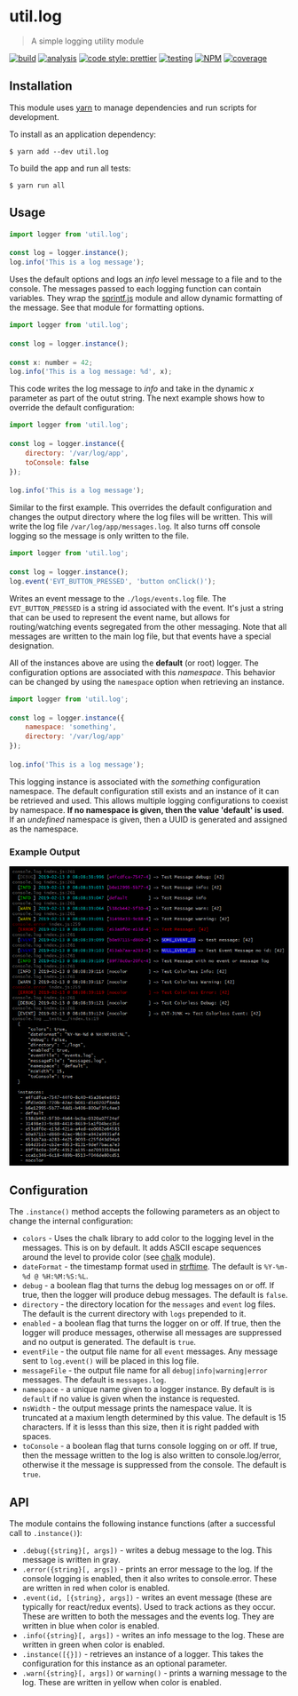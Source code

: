 # util.log

> A simple logging utility module

[![build](https://travis-ci.org/jmquigley/util.log.svg?branch=master)](https://travis-ci.org/jmquigley/util.log)
[![analysis](https://img.shields.io/badge/analysis-tslint-9cf.svg)](https://palantir.github.io/tslint/)
[![code style: prettier](https://img.shields.io/badge/code_style-prettier-ff69b4.svg?style=flat-square)](https://github.com/prettier/prettier)
[![testing](https://img.shields.io/badge/testing-jest-blue.svg)](https://facebook.github.io/jest/)
[![NPM](https://img.shields.io/npm/v/util.log.svg)](https://www.npmjs.com/package/util.log)
[![coverage](https://coveralls.io/repos/github/jmquigley/util.log/badge.svg?branch=master)](https://coveralls.io/github/jmquigley/util.log?branch=master)


## Installation

This module uses [yarn](https://yarnpkg.com/en/) to manage dependencies and run scripts for development.

To install as an application dependency:
```
$ yarn add --dev util.log
```

To build the app and run all tests:
```
$ yarn run all
```

## Usage

```javascript
import logger from 'util.log';

const log = logger.instance();
log.info('This is a log message');
```

Uses the default options and logs an *info* level message to a file and to the console.  The messages passed to each logging function can contain variables.  They wrap the [sprintf.js](https://github.com/jmquigley/sprintf.js) module and allow dynamic formatting of the message.  See that module for formatting options.

```javascript
import logger from 'util.log';

const log = logger.instance();

const x: number = 42;
log.info('This is a log message: %d', x);
```

This code writes the log message to *info* and take in the dynamic *x* parameter as part of the outut string.  The next example shows how to override the default configuration:

```javascript
import logger from 'util.log';

const log = logger.instance({
	directory: '/var/log/app',
	toConsole: false
});

log.info('This is a log message');

```
Similar to the first example.  This overrides the default configuration and changes the output directory where the log files will be written.  This will write the log file `/var/log/app/messages.log`.  It also turns off console logging so the message is only written to the file.

```javascript
import logger from 'util.log';

const log = logger.instance();
log.event('EVT_BUTTON_PRESSED', 'button onClick()');
```

Writes an event message to the `./logs/events.log` file.  The `EVT_BUTTON_PRESSED` is a string id associated with the event.  It's just a string that can be used to represent the event name, but allows for routing/watching events segregated from the other messaging.  Note that all messages are written to the main log file, but that events have a special designation.

All of the instances above are using the **default** (or root) logger.  The configuration options are associated with this *namespace*.  This behavior can be changed by using the `namespace` option when retrieving an instance.

```javascript
import logger from 'util.log';

const log = logger.instance({
	namespace: 'something',
	directory: '/var/log/app'
});

log.info('This is a log message');
```

This logging instance is associated with the *something* configuration namespace.  The default configuration still exists and an instance of it can be retrieved and used.  This allows multiple logging configurations to coexist by namespace.  **If no namespace is given, then the value 'default' is used**.  If an *undefined* namespace is given, then a UUID is generated and assigned as the namespace.


### Example Output
![Example Output](example.png)


## Configuration
The `.instance()` method accepts the following parameters as an object to change the internal configuration:

- `colors` - Uses the chalk library to add color to the logging level in the messages.  This is on by default.  It adds ASCII escape sequences around the level to provide color (see [chalk](https://www.npmjs.com/package/chalk) module).
- `dateFormat` - the timestamp format used in [strftime](https://github.com/samsonjs/strftime).  The default is `%Y-%m-%d @ %H:%M:%S:%L`.
- `debug` - a boolean flag that turns the debug log messages on or off.  If true, then the logger will produce debug messages.  The default is `false`.
- `directory` - the directory location for the `messages` and `event` log files.  The default is the current directory with `logs` prepended to it.
- `enabled` - a boolean flag that turns the logger on or off.  If true, then the logger will produce messages, otherwise all messages are suppressed and no output is generated.  The default is `true`.
- `eventFile` - the output file name for all `event` messages.  Any message sent to `log.event()` will be placed in this log file.
- `messageFile` - the output file name for all `debug|info|warning|error` messages.  The default is `messages.log`.
- `namespace` - a unique name given to a logger instance.  By default is is `default` if no value is given when the instance is requested.
- `nsWidth` - the output message prints the namespace value.  It is truncated at a maxium length determined by this value.  The default is 15 characters.  If it is lesss than this size, then it is right padded with spaces.
- `toConsole` - a boolean flag that turns console logging on or off.  If true, then the message written to the log is also written to console.log/error, otherwise it the message is suppressed from the console.  The default is `true`.

## API
The module contains the following instance functions (after a successful call to `.instance()`):


- `.debug({string}[, args])` - writes a debug message to the log.  This message is written in gray.
- `.error({string}[, args])` - prints an error message to the log.  If the console logging is enabled, then it also writes to console.error.  These are written in red when color is enabled.
- `.event(id, [{string}, args])` - writes an event message (these are typically for react/redux events).  Used to track actions as they occur.  These are written to both the messages and the events log.  They are written in blue when color is enabled.
- `.info({string}[, args])` - writes an info message to the log.  These are written in green when color is enabled.
- `.instance([{}])` - retrieves an instance of a logger.  This takes the configuration for this instance as an optional parameter.
- `.warn({string}[, args])` or `warning()` - prints a warning message to the log.  These are written in yellow when color is enabled.
